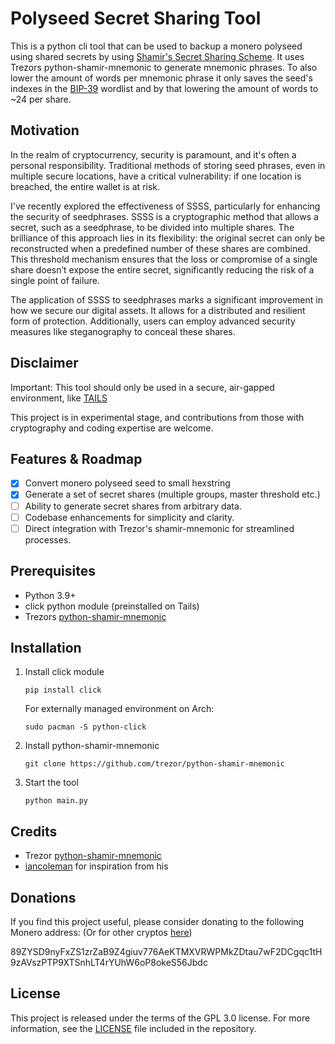 # Polyseed Secret Sharing Tool

This is a python cli tool that can be used to backup a monero polyseed using shared secrets by using [Shamir's Secret Sharing Scheme](https://en.wikipedia.org/wiki/Shamir%27s_secret_sharing). It uses Trezors python-shamir-mnemonic to generate mnemonic phrases. To also lower the amount of words per mnemonic phrase it only saves the seed's indexes in the [BIP-39](https://github.com/bitcoin/bips/blob/master/bip-0039/bip-0039-wordlists.md) wordlist and by that lowering the amount of words to ~24 per share.

## Motivation

In the realm of cryptocurrency, security is paramount, and it's often a personal responsibility. Traditional methods of storing seed phrases, even in multiple secure locations, have a critical vulnerability: if one location is breached, the entire wallet is at risk.

I've recently explored the effectiveness of SSSS, particularly for enhancing the security of seedphrases. SSSS is a cryptographic method that allows a secret, such as a seedphrase, to be divided into multiple shares. The brilliance of this approach lies in its flexibility: the original secret can only be reconstructed when a predefined number of these shares are combined. This threshold mechanism ensures that the loss or compromise of a single share doesn’t expose the entire secret, significantly reducing the risk of a single point of failure.

The application of SSSS to seedphrases marks a significant improvement in how we secure our digital assets. It allows for a distributed and resilient form of protection. Additionally, users can employ advanced security measures like steganography to conceal these shares.

## Disclaimer

Important: This tool should only be used in a secure, air-gapped environment, like [TAILS](https://tails.net)

This project is in experimental stage, and contributions from those with cryptography and coding expertise are welcome.

## Features & Roadmap

* [X] Convert monero polyseed seed to small hexstring
* [X] Generate a set of secret shares (multiple groups, master threshold etc.)
* [ ] Ability to generate secret shares from arbitrary data.
* [ ] Codebase enhancements for simplicity and clarity.
* [ ] Direct integration with Trezor's shamir-mnemonic for streamlined processes.

## Prerequisites

- Python 3.9+
- click python module (preinstalled on Tails)
- Trezors [python-shamir-mnemonic](https://github.com/trezor/python-shamir-mnemonic)

## Installation

1. Install click module

   `pip install click`

   For externally managed environment on Arch:

   ```
   sudo pacman -S python-click
   ```
2. Install python-shamir-mnemonic

   `git clone https://github.com/trezor/python-shamir-mnemonic`
3. Start the tool

   `python main.py`

## Credits

- Trezor [python-shamir-mnemonic](https://github.com/trezor/python-shamir-mnemonic)
- [iancoleman](https://github.com/iancoleman/slip39) for inspiration from his

## Donations

If you find this project useful, please consider donating to the following Monero address: (Or for other cryptos [here](https://trocador.app/anonpay/?ticker_to=xmr&network_to=Mainnet&address=89ZYSD9nyFxZS1zrZaB9Z4giuv776AeKTMXVRWPMkZDtau7wF2DCgqc1tH9zAVszPTP9XTSnhLT4rYUhW6oP8okeS56Jbdc&donation=True&simple_mode=True&name=Unkn8wn69))

89ZYSD9nyFxZS1zrZaB9Z4giuv776AeKTMXVRWPMkZDtau7wF2DCgqc1tH9zAVszPTP9XTSnhLT4rYUhW6oP8okeS56Jbdc

## License

This project is released under the terms of the GPL 3.0 license. For more information, see the [LICENSE](LICENSE) file included in the repository.
